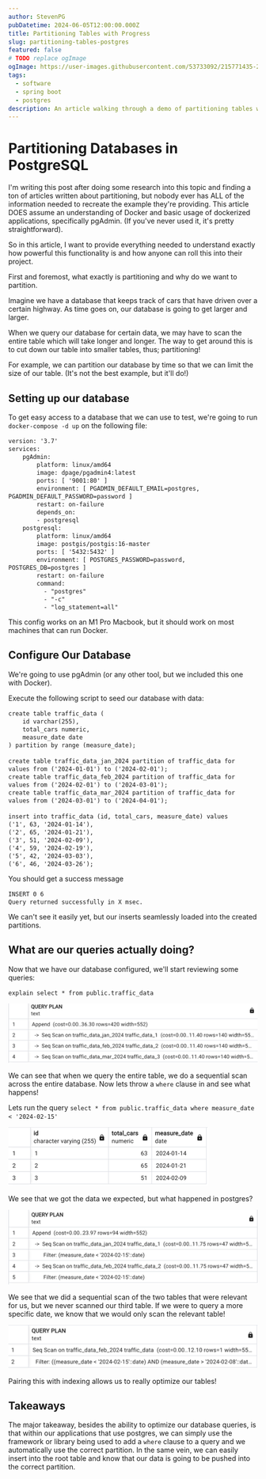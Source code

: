 ```yaml
---
author: StevenPG
pubDatetime: 2024-06-05T12:00:00.000Z
title: Partitioning Tables with Progress
slug: partitioning-tables-postgres
featured: false
# TODO replace ogImage
ogImage: https://user-images.githubusercontent.com/53733092/215771435-25408246-2309-4f8b-a781-1f3d93bdf0ec.png
tags:
  - software
  - spring boot
  - postgres
description: An article walking through a demo of partitioning tables with postgres.
---
```


# Partitioning Databases in PostgreSQL

I'm writing this post after doing some research into this topic and finding 
a ton of articles written about partitioning, but nobody ever has ALL of the information
needed to recreate the example they're providing. This article DOES assume an understanding
of Docker and basic usage of dockerized applications, specifically pgAdmin. (If you've never used
it, it's pretty straightforward).

So in this article, I want to provide everything needed to understand
exactly how powerful this functionality is and how anyone can roll this into
their project.

First and foremost, what exactly is partitioning and why do we want to partition.

Imagine we have a database that keeps track of cars that have driven
over a certain highway. As time goes on, our database is going to get larger and larger.

When we query our database for certain data, we may have to scan the entire table
which will take longer and longer. The way to get around this is to cut down our
table into smaller tables, thus; partitioning!

For example, we can partition our database by time so that we can limit the
size of our table. (It's not the best example, but it'll do!)

## Setting up our database

To get easy access to a database that we can use to test, we're going to run
`docker-compose -d up` on the following file:

    version: '3.7'
    services:
        pgAdmin:
            platform: linux/amd64
            image: dpage/pgadmin4:latest
            ports: [ '9001:80' ]
            environment: [ PGADMIN_DEFAULT_EMAIL=postgres, PGADMIN_DEFAULT_PASSWORD=password ]
            restart: on-failure
            depends_on:
            - postgresql
        postgresql:
            platform: linux/amd64
            image: postgis/postgis:16-master
            ports: [ '5432:5432' ]
            environment: [ POSTGRES_PASSWORD=password, POSTGRES_DB=postgres ]
            restart: on-failure
            command:
              - "postgres"
              - "-c"
              - "log_statement=all"

This config works on an M1 Pro Macbook, but it should work
on most machines that can run Docker.

## Configure Our Database

We're going to use pgAdmin (or any other tool, but we included this one with Docker).

Execute the following script to seed our database with data:

    create table traffic_data (
        id varchar(255),
        total_cars numeric,
        measure_date date
    ) partition by range (measure_date);
    
    create table traffic_data_jan_2024 partition of traffic_data for values from ('2024-01-01') to ('2024-02-01');
    create table traffic_data_feb_2024 partition of traffic_data for values from ('2024-02-01') to ('2024-03-01');
    create table traffic_data_mar_2024 partition of traffic_data for values from ('2024-03-01') to ('2024-04-01');
    
    insert into traffic_data (id, total_cars, measure_date) values
    ('1', 63, '2024-01-14'),
    ('2', 65, '2024-01-21'),
    ('3', 51, '2024-02-09'),
    ('4', 59, '2024-02-19'),
    ('5', 42, '2024-03-03'),
    ('6', 46, '2024-03-26');

You should get a success message

    INSERT 0 6
    Query returned successfully in X msec.

We can't see it easily yet, but our inserts seamlessly loaded into the created partitions.

## What are our queries actually doing?

Now that we have our database configured, we'll start reviewing some queries:

    explain select * from public.traffic_data

![Full Table Scan](/assets/a368fd78-2be5-412b-b744-265e20ef4aef.png)


We can see that when we query the entire table, we do a sequential scan across the
entire database. Now lets throw a `where` clause in and see what happens!

Lets run the query `select * from public.traffic_data where measure_date < '2024-02-15'`

![Query result](/assets/7225cac2-0224-4f0a-ae86-8057a1629022.png)

We see that we got the data we expected, but what happened in postgres?

![2 Table Scan](/assets/8aaaf23a-d737-4e9d-bcb4-61ddcc9e5a2a.png)

We see that we did a sequential scan of the two tables that were relevant for us,
but we never scanned our third table. If we were to query a more specific date, we know
that we would only scan the relevant table!

![Single Table Scan](/assets/c972da73-155a-426a-b487-5ad73295c918.png)

Pairing this with indexing allows us to really optimize our tables!

## Takeaways

The major takeaway, besides the ability to optimize our database queries, is that
within our applications that use postgres, we can simply use the framework or library
being used to add a `where` clause to a query and we automatically use the correct partition.
In the same vein, we can easily insert into the root table and know that our data
is going to be pushed into the correct partition.